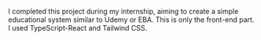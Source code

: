 I completed this project during my internship, aiming to create a simple educational system similar to Udemy or EBA. This is only the front-end part. I used TypeScript-React and Tailwind CSS.